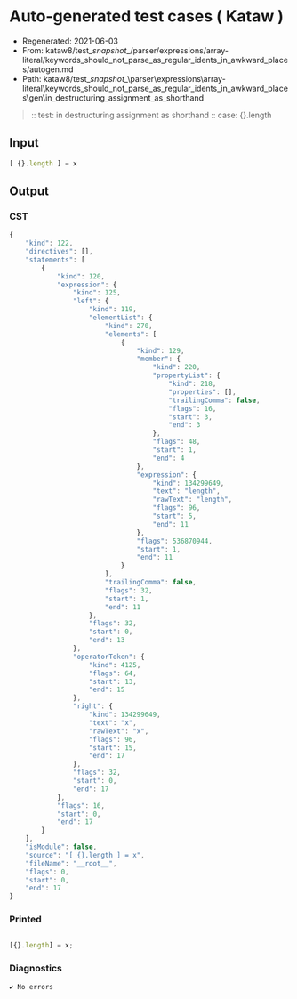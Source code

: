 # Auto-generated test cases ( Kataw )
- Regenerated: 2021-06-03
- From: kataw8/test\__snapshot__/parser/expressions/array-literal/keywords_should_not_parse_as_regular_idents_in_awkward_places/autogen.md
- Path: kataw8/test\__snapshot__\parser\expressions\array-literal\keywords_should_not_parse_as_regular_idents_in_awkward_places\gen\in_destructuring_assignment_as_shorthand
> :: test: in destructuring assignment as shorthand
> :: case: {}.length
## Input

`````js
[ {}.length ] = x
`````
## Output

### CST

```javascript
{
    "kind": 122,
    "directives": [],
    "statements": [
        {
            "kind": 120,
            "expression": {
                "kind": 125,
                "left": {
                    "kind": 119,
                    "elementList": {
                        "kind": 270,
                        "elements": [
                            {
                                "kind": 129,
                                "member": {
                                    "kind": 220,
                                    "propertyList": {
                                        "kind": 218,
                                        "properties": [],
                                        "trailingComma": false,
                                        "flags": 16,
                                        "start": 3,
                                        "end": 3
                                    },
                                    "flags": 48,
                                    "start": 1,
                                    "end": 4
                                },
                                "expression": {
                                    "kind": 134299649,
                                    "text": "length",
                                    "rawText": "length",
                                    "flags": 96,
                                    "start": 5,
                                    "end": 11
                                },
                                "flags": 536870944,
                                "start": 1,
                                "end": 11
                            }
                        ],
                        "trailingComma": false,
                        "flags": 32,
                        "start": 1,
                        "end": 11
                    },
                    "flags": 32,
                    "start": 0,
                    "end": 13
                },
                "operatorToken": {
                    "kind": 4125,
                    "flags": 64,
                    "start": 13,
                    "end": 15
                },
                "right": {
                    "kind": 134299649,
                    "text": "x",
                    "rawText": "x",
                    "flags": 96,
                    "start": 15,
                    "end": 17
                },
                "flags": 32,
                "start": 0,
                "end": 17
            },
            "flags": 16,
            "start": 0,
            "end": 17
        }
    ],
    "isModule": false,
    "source": "[ {}.length ] = x",
    "fileName": "__root__",
    "flags": 0,
    "start": 0,
    "end": 17
}
```

### Printed

```javascript

[{}.length] = x;
```

### Diagnostics

```javascript
✔ No errors
```

